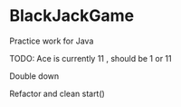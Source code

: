 # BlackJackGame
Practice work for Java

TODO:
Ace is currently 11 , should be 1 or 11

Double down

Refactor and clean start()
